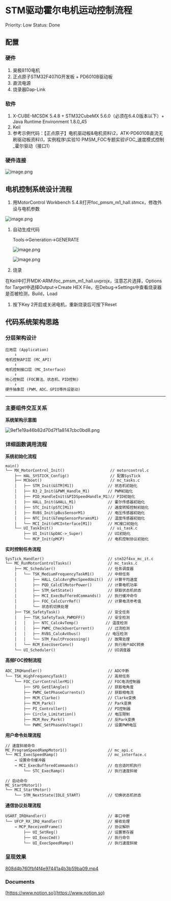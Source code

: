# STM驱动霍尔电机运动控制流程

Priority: Low
Status: Done

## 配置

### 硬件

1. 昊极8110电机
2. 正点原子STM32F407IG开发板 + PD6010B驱动板
3. 直流电源
4. 烧录器Dap-Link

### 软件

1. X-CUBE-MCSDK 5.4.8 + STM32CubeMX 5.6.0（必须在6.4.0版本以下）+ Java Runtime Environment 1.8.0_45
2. Keil
3. 参考示例代码：【正点原子】电机驱动板&电机资料\2，ATK-PD6010B直流无刷驱动板资料\1，实例程序\实验10 PMSM_FOC专题实验\FOC_速度模式控制_霍尔驱动（接口1）

### 硬件连接

![image.png](image.png)

## 电机控制系统设计流程

1. 用MotorControl Workbench 5.4.8打开foc_pmsm_m1_hall.stmcx，修改外设与电机参数

![image.png](image%201.png)

1. 自动生成代码
    
    Tools->Generation->GENERATE
    
    ![image.png](image%202.png)
    
    ![image.png](image%203.png)
    
2. 烧录

在Keil中打开MDK-ARM\foc_pmsm_m1_hall.uvprojx，注意芯片选择，Options for Target中选择Output->Create HEX File，在Debug->Settings中查看烧录器是否被检测，Build，Load

1. 按下Key 2开启或关闭电机，重新烧录后可按下Reset

## **代码系统架构思路**

### **分层架构设计**

```
应用层 (Application)
    ↓
电机控制API层 (MC_API)
    ↓
电机控制接口层 (MC_Interface)
    ↓
核心控制层 (FOC算法、状态机、PID控制)
    ↓
硬件抽象层 (PWM、ADC、GPIO等外设驱动)

```

---

### **主要组件交互关系**

**系统架构示意图**

![9ef1e19a46b82d70d7f1a8147cbc0bd8.png](9ef1e19a46b82d70d7f1a8147cbc0bd8.png)

### **详细函数调用流程**

**系统初始化流程**

```
main()
└── MX_MotorControl_Init()                    // motorcontrol.c
    ├── HAL_SYSTICK_Config()                  // 配置SysTick
    ├── MCboot()                              // mc_tasks.c
    │   ├── STM_Init(&STM[M1])               // 状态机初始化
    │   ├── R3_2_Init(&PWM_Handle_M1)        // PWM初始化
    │   ├── PID_HandleInit(&PIDSpeedHandle_M1)// PID初始化
    │   ├── HALL_Init(&HALL_M1)              // 霍尔传感器初始化
    │   ├── STC_Init(pSTC[M1])               // 速度转矩控制初始化
    │   ├── RVBS_Init(pBusSensorM1)          // 电压传感器初始化
    │   ├── NTC_Init(&TempSensorParamsM1)    // 温度传感器初始化
    │   └── MCI_Init(oMCInterface[M1])       // MC接口初始化
    └── UI_TaskInit()                         // ui_task.c
        ├── UI_Init(&pDAC->_Super)           // UI初始化
        └── MCP_Init(pMCP)                   // 电机控制协议初始化

```

**实时控制任务流程**

```
SysTick_Handler()                            // stm32f4xx_mc_it.c
└── MC_RunMotorControlTasks()                // mc_tasks.c
    ├── MC_Scheduler()                       // 任务调度器
    │   └── TSK_MediumFrequencyTaskM1()      // 中频任务
    │       ├── HALL_CalcAvrgMecSpeedUnit()  // 计算平均速度
    │       ├── PQD_CalcElMotorPower()       // 计算电机功率
    │       ├── STM_GetState()               // 获取状态机状态
    │       ├── MCI_ExecBufferedCommands()   // 执行缓冲命令
    │       ├── FOC_CalcCurrRef()            // 计算电流参考值
    │       └── 状态机切换处理
    ├── TSK_SafetyTask()                     // 安全任务
    │   ├── TSK_SafetyTask_PWMOFF()          // 安全检测
    │   │   ├── NTC_CalcAvTemp()            // 温度检测
    │   │   ├── PWMC_CheckOverCurrent()      // 过流检测
    │   │   ├── RVBS_CalcAvVbus()           // 电压检测
    │   │   └── STM_FaultProcessing()        // 故障处理
    │   └── RCM_ExecUserConv()               // 执行用户ADC转换
    └── UI_Scheduler()                       // UI调度器

```

**高频FOC控制流程**

```
ADC_IRQHandler()                             // ADC中断
└── TSK_HighFrequencyTask()                  // 高频任务
    └── FOC_CurrControllerM1()               // FOC电流控制器
        ├── SPD_GetElAngle()                 // 获取电角度
        ├── PWMC_GetPhaseCurrents()          // 获取相电流
        ├── MCM_Clarke()                     // Clarke变换
        ├── MCM_Park()                       // Park变换
        ├── PI_Controller()                  // PI控制器
        ├── Circle_Limitation()              // 电压限制
        ├── MCM_Rev_Park()                   // 反Park变换
        └── PWMC_SetPhaseVoltage()           // 设置PWM电压

```

**用户命令处理流程**

```
// 速度斜坡命令
MC_ProgramSpeedRampMotor1()                  // mc_api.c
└── MCI_ExecSpeedRamp()                      // mc_interface.c
    → 设置命令缓冲器
    → MCI_ExecBufferedCommands()             // 在合适时机执行
        └── STC_ExecRamp()                   // 执行速度斜坡

// 启动命令
MC_StartMotor1()
└── MCI_StartMotor()
    └── STM_NextState(IDLE_START)            // 切换状态机状态

```

**通信协议处理流程**

```
USART_IRQHandler()                           // 串口中断
└── UFCP_RX_IRQ_Handler()                    // 接收处理
    → MCP_ReceivedFrame()                    // 协议解析
        ├── UI_SetReg()                      // 设置寄存器
        ├── UI_ExecCmd()                     // 执行命令
        └── UI_ExecSpeedRamp()               // 执行速度斜坡

```

### 呈现效果

[808d4b760fbf4f4e97441a4b3b59ba09.mp4](808d4b760fbf4f4e97441a4b3b59ba09.mp4)

### Documents

[https://www.notion.so](https://www.notion.so)